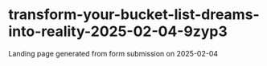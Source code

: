 # transform-your-bucket-list-dreams-into-reality-2025-02-04-9zyp3
Landing page generated from form submission on 2025-02-04
